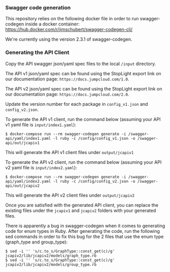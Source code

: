 ### Swagger code generation

This repository relies on the following docker file in order to run swagger-codegen inside a docker container:
https://hub.docker.com/r/jimschubert/swagger-codegen-cli/

We're currently using the version 2.3.1 of swagger-codegen.


### Generating the API Client

Copy the API swagger json/yaml spec files to the local `/input` directory.

The API v1 json/yaml spec can be found using the StopLight export link on our documentation page: `https://docs.jumpcloud.com/1.0`.

The API v2 json/yaml spec can be found using the StopLight export link on our documentation page: `https://docs.jumpcloud.com/2.0`.

Update the version number for each package in `config_v1.json` and `config_v2.json`.

To generate the API v1 client, run the command below (assuming your API v1 yaml file is `input/index1.yaml`):  

```
$ docker-compose run --rm swagger-codegen generate -i /swagger-api/yaml/index1.yaml -l ruby -c /config/config_v1.json -o /swagger-api/out/jcapiv1
```
This will generate the API v1 client files under `output/jcapiv1`

To generate the API v2 client, run the command below (assuming your API v2 yaml file is `input/index2.yaml`):  

```
$ docker-compose run --rm swagger-codegen generate -i /swagger-api/yaml/index2.yaml -l ruby -c /config/config_v2.json -o /swagger-api/out/jcapiv2
```
This will generate the API v2 client files under `output/jcapiv2`

Once you are satisfied with the generated API client, you can replace the existing files under the `jcapiv1` and `jcapiv2` folders with your generated files.


There is apparently a bug in swagger-codegen when it comes to generating code for enum types in Ruby.
After generating the code, run the following sed commands in order to fix this bug for the 2 files that use the enum type (graph_type and group_type):
```
$ sed -i '' 's/c.to_s/GraphType::const_get(c)/g' jcapiv2/lib/jcapiv2/models/graph_type.rb
$ sed -i '' 's/c.to_s/GraphType::const_get(c)/g' jcapiv2/lib/jcapiv2/models/group_type.rb
```
